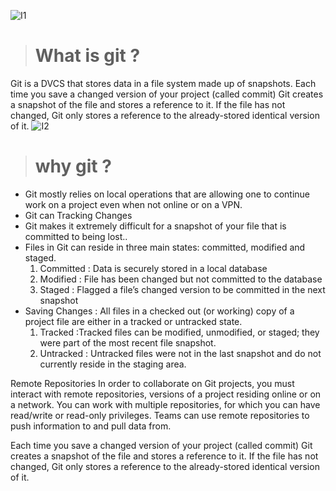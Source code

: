 ![I1](https://s3-ap-northeast-1.amazonaws.com/samurai-blog-media/blog/wp-content/uploads/2019/11/git-lg.png)

> # What is git ?

Git is a DVCS that stores data in a file system made up of snapshots. Each time you save a changed version of your project (called commit) Git creates a snapshot of the file and stores a reference to it. If the file has not changed, Git only stores a reference to the already-stored identical version of it.
![I2](https://chronicle.brightspotcdn.com/dims4/default/803b33a/2147483647/strip/true/crop/792x416+0+92/resize/1200x630!/quality/90/?url=http%3A%2F%2Fchronicle-brightspot.s3.amazonaws.com%2Fa3%2F27%2Fd09b3017d21e39d901f54b81978c%2F55c6a744f320f9c830bdf9cbd9d10055.jpg)
> # why git ?
* Git mostly relies on local operations that are allowing one to continue work on a project even when not online or on a VPN.
* Git can Tracking Changes 
* Git makes it extremely difficult for a snapshot of your file that is committed to being lost..
* Files in Git can reside in three main states: committed, modified and staged. 
    1. Committed : Data is securely stored in a local database 
    1. Modified : File has been changed but not committed to the database
    1. Staged : Flagged a file’s changed version to be committed in the next snapshot
* Saving Changes : All files in a checked out (or working) copy of a project file are either in a tracked or untracked state.
    1. Tracked :Tracked files can be modified, unmodified, or staged; they were part of the most recent file snapshot.
    1. Untracked : Untracked files were not in the last snapshot and do not currently reside in the staging area.




Remote Repositories
In order to collaborate on Git projects, you must interact with remote repositories, versions of a project residing online or on a network. You can work with multiple repositories, for which you can have read/write or read-only privileges. Teams can use remote repositories to push information to and pull data from.


 Each time you save a changed version of your project (called commit) Git creates a snapshot of the file and stores a reference to it. If the file has not changed, Git only stores a reference to the already-stored identical version of it.
